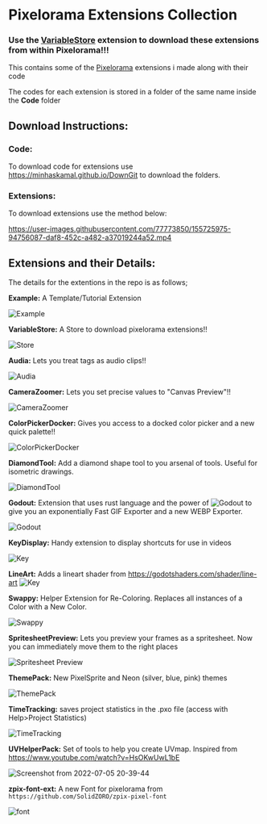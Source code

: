 # Pixelorama Extensions Collection

### Use the [VariableStore](https://variable-interactive.itch.io/pixelorama-extensions) extension to download these extensions from within Pixelorama!!!

This contains some of the [Pixelorama](https://orama-interactive.itch.io/pixelorama) extensions i made along with their code <p>
The codes for each extension is stored in a folder of the same name inside the **Code** folder

## Download Instructions:

### Code:

To download code for extensions use https://minhaskamal.github.io/DownGit to download the folders.

### Extensions:

To download extensions use the method below:

https://user-images.githubusercontent.com/77773850/155725975-94756087-daf8-452c-a482-a37019244a52.mp4

## Extensions and their Details:
The details for the extentions in the repo is as follows; <p>
**Example:** A Template/Tutorial Extension

  ![Example](https://user-images.githubusercontent.com/77773850/164516526-227551c5-ca39-4491-b03a-76353f4879a5.png)<p>

**VariableStore:** A Store to download pixelorama extensions!!
  
  ![Store](https://user-images.githubusercontent.com/77773850/164515247-1e11123d-c071-42d4-9b4e-275de492dce6.png)<p>

**Audia:** Lets you treat tags as audio clips!!

  ![Audia](https://github.com/Variable-ind/Pixelorama-Extensions/assets/77773850/3f80c3be-4dd8-41cd-ad99-f04291064333)

**CameraZoomer:** Lets you set precise values to "Canvas Preview"!!
  
  ![CameraZoomer](https://github.com/Variable-ind/Pixelorama-Extensions/assets/77773850/2f110f31-a8d7-459d-82c4-d745141c6da9)<p>

**ColorPickerDocker:** Gives you access to a docked color picker and a new quick palette!!
  
  ![ColorPickerDocker](https://github.com/Variable-ind/Pixelorama-Extensions/assets/77773850/3bf5ca2e-1cf5-4cef-8a3f-aed9bfb2bbd6)<p>

**DiamondTool:** Add a diamond shape tool to you arsenal of tools. Useful for isometric drawings.
    
  ![DiamondTool](https://github.com/Variable-ind/Pixelorama-Extensions/assets/77773850/6288644d-57a7-416b-9a62-755b596d1a30)<p>

**Godout:** Extension that uses rust language and the power of ![Godout](https://github.com/IsotoxalDev/Godout) to give you an exponentially Fast GIF Exporter and a new WEBP Exporter.
    
  ![Godout](https://github.com/Variable-ind/Pixelorama-Extensions/assets/77773850/13a929d6-98bf-490e-8a7c-a542effb0b3e)<p>

**KeyDisplay:** Handy extension to display shortcuts for use in videos
  
  ![Key](https://github.com/Variable-ind/Pixelorama-Extensions/assets/77773850/dcedd193-1c37-4311-8dc2-ee0b65de8cec)<p>

**LineArt:** Adds a lineart shader from https://godotshaders.com/shader/line-art
  ![Key](https://github.com/Variable-ind/Pixelorama-Extensions/assets/77773850/d725a4b7-627b-4a1d-8553-f743070893ef)<p>

**Swappy:** Helper Extension for Re-Coloring. Replaces all instances of a Color with a New Color.
  
  ![Swappy](https://github.com/Variable-ind/Pixelorama-Extensions/assets/77773850/e4d1e2b9-03d8-4a6d-9834-e29ca7fbf463)<p>

**SpritesheetPreview:** Lets you preview your frames as a spritesheet. Now you can immediately move them to the right places
  
  ![Spritesheet Preview](https://user-images.githubusercontent.com/77773850/164038514-6d741e4a-0ade-4823-8948-ef6917c70a38.png)<p>

**ThemePack:** New PixelSprite and Neon (silver, blue, pink) themes
  
  ![ThemePack](https://user-images.githubusercontent.com/77773850/183347028-96df2ad6-550d-4052-84d3-39f23829ce05.png)<p>

**TimeTracking:** saves project statistics in the .pxo file (access with Help>Project Statistics)
  
  ![TimeTracking](https://github.com/Variable-ind/Pixelorama-Extensions/assets/77773850/5c2aec0e-944e-4e91-90ee-8fe1803cf83d)<p>

**UVHelperPack:** Set of tools to help you create UVmap. Inspired from https://www.youtube.com/watch?v=HsOKwUwL1bE

  ![Screenshot from 2022-07-05 20-39-44](https://user-images.githubusercontent.com/77773850/177538973-995f7f5a-92df-4799-b7c5-6d688bf282b6.png)<p>

**zpix-font-ext:** A new Font for pixelorama from `https://github.com/SolidZORO/zpix-pixel-font`
  
  ![font](https://user-images.githubusercontent.com/77773850/163723711-d7d8520e-56c7-4763-a9a6-1e9dcec5cde8.png)
